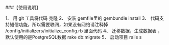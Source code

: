 ###【使用说明】

  1、 用 git 工具将代码 克隆
  2、 安装 gemfile里的 gembundle install
  3、 代码支持短信功能，所以需要联网，如果没有网络请注释掉 /config/initializers/initialize_config.rb 里面代码
  4、 迁移数据，生成数据表 ，默认使用的是PostgreSQL数据 rake db:migrate
  5、 启动项目 rails s



